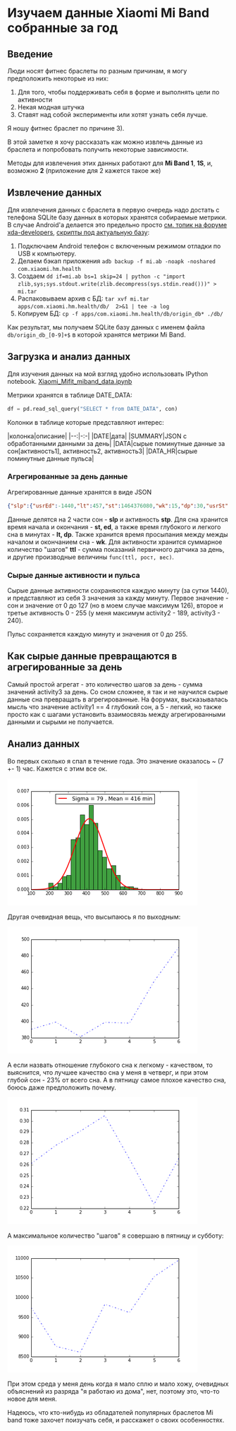 # Изучаем данные Xiaomi Mi Band собранные за год

## Введение

Люди носят фитнес браслеты по разным причинам, я могу предположить некоторые из них:

 1. Для того, чтобы поддерживать себя в форме и выполнять цели по активности
 2. Некая модная штучка
 3. Ставят над собой эксперименты или хотят узнать себя лучше.
 
Я ношу фитнес браслет по причине 3).

В этой заметке я хочу рассказать как можно извлечь данные из браслета и попробовать получить некоторые зависимости.

Методы для извлечения этих данных работают для **Mi Band 1**, **1S**, и, возможно **2** (приложение для 2 кажется такое же)

## Извлечение данных

Для извлечения данных с браслета в первую очередь надо достать с телефона SQLite базу данных в которых хранятся собираемые метрики.
В случае Android'a делается это предельно просто [см. топик на форуме xda-developers](http://forum.xda-developers.com/general/accessories/xiaomi-mi-band-data-extraction-t3019156), [скрипты под актуальную базу](https://github.com/vologab/miband_analytics):
  1. Подключаем Android телефон с включенным режимом отладки по USB к компьютеру.
  2. Делаем бэкап приложения `adb backup -f mi.ab -noapk -noshared com.xiaomi.hm.health`
  3. Создаем `dd if=mi.ab bs=1 skip=24 | python -c "import zlib,sys;sys.stdout.write(zlib.decompress(sys.stdin.read()))" > mi.tar`
  4. Распаковываем архив с БД: `tar xvf mi.tar apps/com.xiaomi.hm.health/db/  2>&1 | tee -a log`
  5. Копируем БД: `cp -f apps/com.xiaomi.hm.health/db/origin_db* ./db/`
  
Как результат, мы получаем SQLite базу данных с именем файла `db/origin_db_[0-9]+$` в которой хранятся метрики Mi Band.

## Загрузка и анализ данных

Для изучения данных на мой взгляд удобно использовать IPython notebook.
[Xiaomi_Mifit_miband_data.ipynb](https://github.com/vologab/miband_jupyter_notebook/blob/master/Xiaomi_Mifit_miband_data.ipynb)

Метрики хранятся в таблице DATE_DATA:

```python
df = pd.read_sql_query("SELECT * from DATE_DATA", con)
```

Колонки в таблице которые представляют интерес:

|колонка|описание|
|--:|-:-|
|DATE|дата|
|SUMMARY|JSON с обработанными данными за день|
|DATA|сырые поминутные данные за сон[активность1], активность2, активность3|
|DATA_HR|сырые поминутные данные пульса|

### Агрегированные за день данные

Агрегированные данные хранятся в виде JSON 

```JSON
{"slp":{"usrEd":-1440,"lt":457,"st":1464376080,"wk":15,"dp":30,"usrSt":-1440,"ed":1464406200},"v":5,"goal":8000,"stp":{"rn":2,"cal":257,"runDist":256,"wk":69,"ttl":5244,"runCal":13,"dis":3817}}
```

Данные делятся на 2 части сон - **slp** и активность **stp**.  Для сна хранится время начала и окончания - **st, ed**, а также время глубокого и легкого сна в минутах - **lt, dp**. Также хранится время просыпания между межды началом и окончанием сна - **wk**. Для активности хранится суммарное количество "шагов" **ttl** - сумма показаний первичного датчика за день, и другие производные величины `func(ttl, рост, вес)`.

### Сырые данные активности и пульса

Сырые данные активности сохраняются каждую минуту (за сутки 1440), и представляют из себя 3 значения за кажду минуту. Первое значение  - сон и значение от 0 до 127 (но в моем случае максимум 126), второе и третье активность 0 - 255 (у меня максимум activity2 - 189, activity3 - 240).

Пульс сохраняется каждую минуту и значения от 0 до 255.

## Как сырые данные превращаются в агрегированные за день

Самый простой агрегат - это количество шагов за день - сумма значений activity3 за день.
Со сном сложнее, я так и не научился сырые данные сна превращать в агрегированные. На форумах, высказывалась мысль что значение activity1 == 4 глубокий сон, а 5 - легкий, но также просто как с шагами установить взаимосвязь между агрегированными данными и сырыми не получается.


## Анализ данных

Во первых сколько я спал в течение года. Это значение оказалось ~ (7 +- 1) час. Кажется с этим все ок.  

![sleep time](plots/sleep_time_distribution.png)

Другая очевидная вещь, что высыпаюсь я по выходным:

![sleep vs week day](plots/sleep2_time_vs_wd.png)

А если назвать отношение глубокого сна к легкому - качеством, то выяснится, что лучшее качество сна у меня в четверг, и при этом глубой сон - 23% от всего сна.
А в пятницу самое плохое качество сна, боюсь даже предположить почему.

![activity vs week day](plots/sleep_ratio_vs_wd.png)

А максимальное количество "шагов" я совершаю в пятницу и субботу:

![activity vs week day](plots/activity_steps_vs_wd.png)

При этом среда у меня день когда я мало сплю и мало хожу, очевидных объяснений из разряда "я работаю из дома", нет,
поэтому это, что-то новое для меня.

Надеюсь, что кто-нибудь из обладателей популярных браслетов Mi band тоже захочет поизучать себя,
и расскажет о своих особенностях.






 

